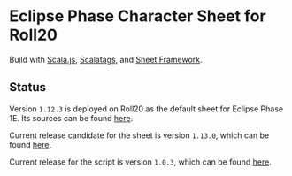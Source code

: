 Eclipse Phase Character Sheet for Roll20
========================================

Build with [Scala.js](https://www.scala-js.org/), [Scalatags](http://www.lihaoyi.com/scalatags/), and [Sheet Framework](https://github.com/Bathtor/sheet-framework).

Status
------

Version `1.12.3` is deployed on Roll20 as the default sheet for Eclipse Phase 1E. 
Its sources can be found [here](https://github.com/Roll20/roll20-character-sheets/tree/master/Eclipse%20Phase%20Alternate).

Current release candidate for the sheet is version `1.13.0`, which can be found [here](https://github.com/Bathtor/roll20-character-sheets/tree/release-1.13/Eclipse%20Phase%20Alternate).
<!--There is no current release candidate for the sheet.//-->

Current release for the script is version `1.0.3`, which can be found [here](https://github.com/Bathtor/EPSheet/releases/tag/script-v1.0.3).
